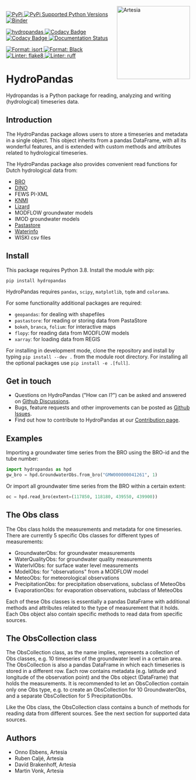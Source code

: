 <img src="/docs/_static/Artesia_logo.jpg" alt="Artesia" width="200" align="right">

[
![PyPi](https://img.shields.io/pypi/v/hydropandas.svg)
](https://pypi.python.org/pypi/hydropandas)
[
![PyPi Supported Python Versions](https://img.shields.io/pypi/pyversions/hydropandas)
](https://pypi.python.org/pypi/hydropandas)
[
![Binder](https://mybinder.org/badge_logo.svg)
](https://mybinder.org/v2/gh/ArtesiaWater/hydropandas/master)

[
![hydropandas](https://github.com/ArtesiaWater/hydropandas/workflows/hydropandas/badge.svg)
](https://github.com/ArtesiaWater/hydropandas/actions?query=workflow%3Ahydropandas)
[
![Codacy Badge](https://app.codacy.com/project/badge/Grade/c1b99f474bdc49b0a47e00e4e9f66c2f)
](https://www.codacy.com/gh/ArtesiaWater/hydropandas/dashboard?utm_source=github.com&utm_medium=referral&utm_content=ArtesiaWater/hydropandas&utm_campaign=Badge_Grade)
[
![Codacy Badge](https://app.codacy.com/project/badge/Coverage/c1b99f474bdc49b0a47e00e4e9f66c2f)
](https://www.codacy.com/gh/ArtesiaWater/hydropandas/dashboard?utm_source=github.com&utm_medium=referral&utm_content=ArtesiaWater/hydropandas&utm_campaign=Badge_Coverage)
[
![Documentation Status](https://readthedocs.org/projects/hydropandas/badge/?version=latest)
](https://hydropandas.readthedocs.io/en/latest/?badge=latest)

[
![Format: isort](https://img.shields.io/badge/imports-isort-ef8336)
](https://pycqa.github.io/isort/index.html)
[
![Format: Black](https://img.shields.io/badge/code_style-black-black)
](https://github.com/psf/black)
[
![Linter: flake8](https://img.shields.io/badge/linter-flake8-yellowgreen)
](https://flake8.pycqa.org/)
[
![Linter: ruff](https://img.shields.io/badge/linter-ruff-red)
](https://github.com/charliermarsh/ruff)

# HydroPandas

Hydropandas is a Python package for reading, analyzing and writing
(hydrological) timeseries data.

## Introduction

The HydroPandas package allows users to store a timeseries and metadata in a
single object. This object inherits from a pandas DataFrame, with all its
wonderful features, and is extended with custom methods and attributes related
to hydrological timeseries.

The HydroPandas package also provides convenient read functions for Dutch hydrological data from:

- [BRO](https://www.broloket.nl)
- [DINO](https://www.dinoloket.nl)
- FEWS PI-XML
- [KNMI](https://www.knmi.nl/kennis-en-datacentrum/achtergrond/data-ophalen-vanuit-een-script)
- [Lizard](https://vitens.lizard.net/)
- MODFLOW groundwater models
- IMOD groundwater models
- [Pastastore](https://github.com/pastas/pastastore)
- [Waterinfo](https://waterinfo.rws.nl/)
- WISKI csv files

## Install

This package requires Python 3.8. Install the module with pip:


`pip install hydropandas`

HydroPandas requires `pandas`, `scipy`, `matplotlib`, `tqdm` and `colorama`.


For some functionality additional packages are required:

- `geopandas`: for dealing with shapefiles
- `pastastore`: for reading or storing data from PastaStore
- `bokeh`, `branca`, `folium`: for interactive maps
- `flopy`: for reading data from MODFLOW models
- `xarray`: for loading data from REGIS

For installing in development mode, clone the repository and install by
typing `pip install --dev .` from the module root directory.
For installing all the optional packages use `pip install -e .[full]`.


## Get in touch

- Questions on HydroPandas ("How can I?") can be asked and answered on [Github Discussions](https://github.com/ArtesiaWater/hydropandas/discussions).
- Bugs, feature requests and other improvements can be posted as [Github Issues](https://github.com/ArtesiaWater/hydropandas/issues).
- Find out how to contribute to HydroPandas at our [Contribution page](https://hydropandas.readthedocs.io/en/stable/contribute.html).

## Examples

Importing a groundwater time series from the BRO using the BRO-id and the tube number:

```python
import hydropandas as hpd
gw_bro = hpd.GroundwaterObs.from_bro("GMW000000041261", 1)
```

Or import all groundwater time series from the BRO within a certain extent:

```python
oc = hpd.read_bro(extent=(117850, 118180, 439550, 439900))
```

## The Obs class

The Obs class holds the measurements and metadata for one timeseries. There are
currently 5 specific Obs classes for different types of measurements:

- GroundwaterObs: for groundwater measurements
- WaterQualityObs: for groundwater quality measurements
- WaterlvlObs: for surface water level measurements
- ModelObs: for "observations" from a MODFLOW model
- MeteoObs: for meteorological observations
- PrecipitationObs: for precipitation observations, subclass of MeteoObs
- EvaporationObs: for evaporation observations, subclass of MeteoObs

Each of these Obs classes is essentially a pandas DataFrame with additional
methods and attributes related to the type of measurement that it holds.
Each Obs object also contain specific methods to read data from specific sources.

## The ObsCollection class

The ObsCollection class, as the name implies, represents a collection of Obs
classes, e.g. 10 timeseries of the groundwater level in a certain area. The
ObsCollection is also a pandas DataFrame in which each timeseries is stored
in a different row. Each row contains metadata (e.g. latitude and longitude
of the observation point) and the Obs object (DataFrame) that holds the
measurements. It is recommended to let an ObsCollection contain only one Obs
type, e.g. to create an ObsCollection for 10 GroundwaterObs, and a separate
ObsCollection for 5 PrecipitationObs.

Like the Obs class, the ObsCollection class contains a bunch of methods for
reading data from different sources. See the next section for supported data
sources.

## Authors

- Onno Ebbens, Artesia
- Ruben Caljé, Artesia
- Davíd Brakenhoff, Artesia
- Martin Vonk, Artesia
